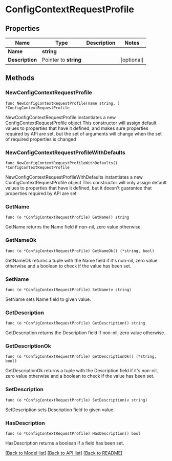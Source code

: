 # ConfigContextRequestProfile

## Properties

Name | Type | Description | Notes
------------ | ------------- | ------------- | -------------
**Name** | **string** |  | 
**Description** | Pointer to **string** |  | [optional] 

## Methods

### NewConfigContextRequestProfile

`func NewConfigContextRequestProfile(name string, ) *ConfigContextRequestProfile`

NewConfigContextRequestProfile instantiates a new ConfigContextRequestProfile object
This constructor will assign default values to properties that have it defined,
and makes sure properties required by API are set, but the set of arguments
will change when the set of required properties is changed

### NewConfigContextRequestProfileWithDefaults

`func NewConfigContextRequestProfileWithDefaults() *ConfigContextRequestProfile`

NewConfigContextRequestProfileWithDefaults instantiates a new ConfigContextRequestProfile object
This constructor will only assign default values to properties that have it defined,
but it doesn't guarantee that properties required by API are set

### GetName

`func (o *ConfigContextRequestProfile) GetName() string`

GetName returns the Name field if non-nil, zero value otherwise.

### GetNameOk

`func (o *ConfigContextRequestProfile) GetNameOk() (*string, bool)`

GetNameOk returns a tuple with the Name field if it's non-nil, zero value otherwise
and a boolean to check if the value has been set.

### SetName

`func (o *ConfigContextRequestProfile) SetName(v string)`

SetName sets Name field to given value.


### GetDescription

`func (o *ConfigContextRequestProfile) GetDescription() string`

GetDescription returns the Description field if non-nil, zero value otherwise.

### GetDescriptionOk

`func (o *ConfigContextRequestProfile) GetDescriptionOk() (*string, bool)`

GetDescriptionOk returns a tuple with the Description field if it's non-nil, zero value otherwise
and a boolean to check if the value has been set.

### SetDescription

`func (o *ConfigContextRequestProfile) SetDescription(v string)`

SetDescription sets Description field to given value.

### HasDescription

`func (o *ConfigContextRequestProfile) HasDescription() bool`

HasDescription returns a boolean if a field has been set.


[[Back to Model list]](../README.md#documentation-for-models) [[Back to API list]](../README.md#documentation-for-api-endpoints) [[Back to README]](../README.md)


